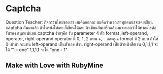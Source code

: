 # Captcha

Question
Teacher: กิจกรรมใหม่ของเรา ผมคิดออกละ
ผมคิดว่าพวกเราทุกคนน่าจะเคยเขียน captcha กันมาแล้ว
ถ้าใครยังไม่เคย ก็เขียนได้เลย ถ้าเขียนกันเสร็จแล้วผมจะบอกว่าให้ทำอะไรต่อ รับรอง สนุกแน่นอน
captcha ง่ายๆคือ รับ parameter 4 ตัว
format ,left-operand, operator, right-operand
operator มี 0, 1, 2 แทน +, - และคูณ
format มี 2 แบบ
ถ้าใส่ 0 เข้ามา จะแทน left-operand เป็นตัวเลข ส่วน right-operand เป็นตัวหนังสือเช่น
0,1,1,1 จะได้ “1 - one”
1,1,1,1 จะได “one - 1"


## Make with Love with RubyMine

